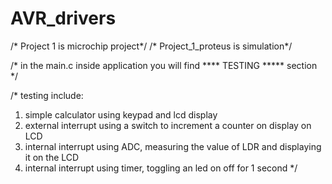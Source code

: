 # AVR_drivers

/* Project 1 is microchip project*/
/* Project_1_proteus is simulation*/

/* in the main.c inside application you will find  **** TESTING ***** section */

/* testing include:
  1. simple calculator using keypad and lcd display
  2. external interrupt using a switch to increment a counter on display on LCD
  3. internal interrupt using ADC, measuring the value of LDR and displaying it on the LCD
  4. internal interrupt using timer, toggling an led on off for 1 second
*/

